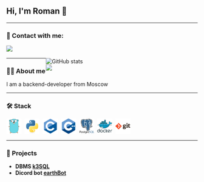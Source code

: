 ## Hi, I'm Roman 👋

___
### :love_letter: Contact with me: 

<a href="https://t.me/k3sslerX" align="center" target="_blank"><img src="https://img.icons8.com/color/40/000000/telegram-app--v4.png"/></a>

<img width="400px" align="right" src="https://github-readme-stats.vercel.app/api?username=k3sslerX&show_icons=true&theme=vision-friendlt-dark" alt="GitHub stats" />

<img width="400px" align="right" src="https://github-readme-stats.vercel.app/api/top-langs/?username=k3sslerX&theme=vision-friendly-dark&count_private=true&hide=html&layout=compact" />  


___
### :man_technologist: About me

I am a backend-developer from Moscow

---
### :hammer_and_wrench: Stack

<div>
  <img src="https://github.com/devicons/devicon/blob/master/icons/go/go-original.svg" title="Go" alt="Golang" width="40" height="40"/>&nbsp;
  <img src="https://github.com/devicons/devicon/blob/master/icons/python/python-original.svg" title="Python" alt="Python" width="40" height="40"/>&nbsp;
  <img src="https://github.com/devicons/devicon/blob/master/icons/c/c-original.svg" title="C" alt="C" width="40" height="40"/>&nbsp;
  <img src="https://github.com/devicons/devicon/blob/master/icons/cplusplus/cplusplus-original.svg" title="CPP" alt="CPlusPlus" width="40" height="40"/>&nbsp;
  <img src="https://github.com/devicons/devicon/blob/master/icons/postgresql/postgresql-original-wordmark.svg" title="PostgreSQL" alt="PostgreSQL" width="40" height="40"/>&nbsp;
  <img src="https://github.com/devicons/devicon/blob/master/icons/docker/docker-original-wordmark.svg" title="Docker" alt="Docker" width="40" height="40"/>&nbsp;
  <img src="https://github.com/devicons/devicon/blob/master/icons/git/git-original-wordmark.svg" title="Git" alt="Git" width="40" height="40"/>&nbsp;
</div>

___
### :briefcase: Projects

 - **DBMS [k3SQL](https://github.com/k3sslerX/k3SQL/)**
 - **Dicord bot [earthBot](https://github.com/k3sslerX/earthBot/)**
